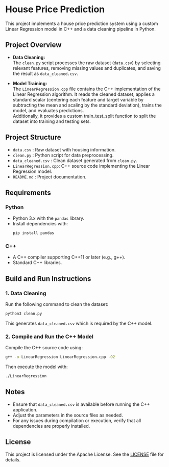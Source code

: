 # House Price Prediction

This project implements a house price prediction system using a custom Linear Regression model in C++ and a data cleaning pipeline in Python.

## Project Overview

- **Data Cleaning:**  
  The `clean.py` script processes the raw dataset (`data.csv`) by selecting relevant features, removing missing values and duplicates, and saving the result as `data_cleaned.csv`.

- **Model Training:**  
  The `LinearRegression.cpp` file contains the C++ implementation of the Linear Regression algorithm. It reads the cleaned dataset, applies a standard scalar (centering each feature and target variable by subtracting the mean and scaling by the standard deviation), trains the model, and evaluates predictions.  
  Additionally, it provides a custom train_test_split function to split the dataset into training and testing sets.

## Project Structure

- `data.csv`           : Raw dataset with housing information.
- `clean.py`           : Python script for data preprocessing.
- `data_cleaned.csv`   : Clean dataset generated from `clean.py`.
- `LinearRegression.cpp`: C++ source code implementing the Linear Regression model.
- `README.md`          : Project documentation.

## Requirements

### Python

- Python 3.x with the `pandas` library.
- Install dependencies with:
  ```bash
  pip install pandas
  ```

### C++

- A C++ compiler supporting C++11 or later (e.g., g++).
- Standard C++ libraries.

## Build and Run Instructions

### 1. Data Cleaning

Run the following command to clean the dataset:
```bash
python3 clean.py
```
This generates `data_cleaned.csv` which is required by the C++ model.

### 2. Compile and Run the C++ Model

Compile the C++ source code using:
```bash
g++ -o LinearRegression LinearRegression.cpp -O2
```
Then execute the model with:
```bash
./LinearRegression
```

## Notes

- Ensure that `data_cleaned.csv` is available before running the C++ application.
- Adjust the parameters in the source files as needed.
- For any issues during compilation or execution, verify that all dependencies are properly installed.

## License
This project is licensed under the Apache License. See the [LICENSE](LICENSE) file for details.
